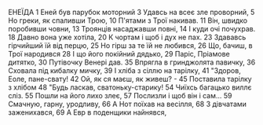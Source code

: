 ﻿ЕНЕЇДА
1  Еней був парубок моторний
3  Удавсь на всеє зле проворний,
5  Но греки, як спаливши Трою,
10 П'ятами з Трої накивав.
11 Він, швидко поробивши човни,
13 Троянців насаджавши повні,
14 І куди очі почухрав.
18 Давно вона уже хотіла,
20 К чортам і щоб і дух не пах.
23 Здававсь гірчийший їй від перцю,
25 Но гірш за те їй не любився,
26 Що, бачиш, в Трої народився
28 І що його покійний дядько,
29 Паріс, Пріамове дитятко,
30 Путівочку Венері дав.
35 Впрягла в гринджолята павичку,
36 Сховала під кибалку мичку,
39 І хліба з сіллю на тарілку,
41 "Здоров, Еоле, пане-свату!
42 Ой, як ся маєш, як живеш? -
45 Поставила тарілку з хлібом
48 "Будь ласкав, сватоньку-старику!
54 Чиїхсь багацько виллє сліз.
55 Пошли на його лихо злеє,
57 Послизли і щоб він і сам...
59 Смачную, гарну, уродливу,
66 А Нот поїхав на весілля,
68 З дівчатами заженихався,
69 А Евр в поденщики найнявся,